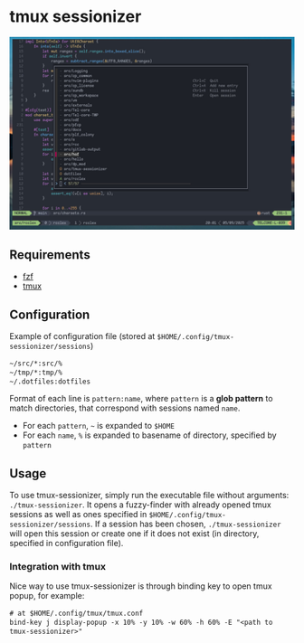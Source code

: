 # tmux sessionizer

![tmux sessionizer example](./docs/images/example.jpg)

## Requirements

- [fzf](https://github.com/junegunn/fzf)
- [tmux](https://github.com/tmux/tmux)

## Configuration

Example of configuration file (stored at `$HOME/.config/tmux-sessionizer/sessions`)

```
~/src/*:src/%
~/tmp/*:tmp/%
~/.dotfiles:dotfiles
```

Format of each line is `pattern:name`, where `pattern` is a **glob pattern** to match directories, that correspond with sessions named `name`.

- For each `pattern`, `~` is expanded to `$HOME`
- For each `name`, `%` is expanded to basename of directory, specified by `pattern`

## Usage

To use tmux-sessionizer, simply run the executable file without arguments: `./tmux-sessionizer`.
It opens a fuzzy-finder with already opened tmux sessions as well as ones specified in `$HOME/.config/tmux-sessionizer/sessions`.
If a session has been chosen, `./tmux-sessionizer` will open this session or create one if it does not exist (in directory, specified in configuration file).

### Integration with tmux

Nice way to use tmux-sessionizer is through binding key to open tmux popup, for example:

```
# at $HOME/.config/tmux/tmux.conf
bind-key j display-popup -x 10% -y 10% -w 60% -h 60% -E "<path to tmux-sessionizer>"
```
